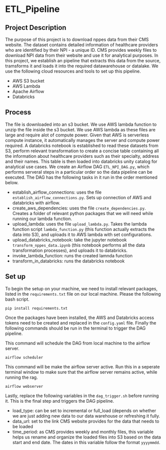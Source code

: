 # ETL_Pipeline

## Project Description

The purpose of this project is to download nppes data from their CMS website. The dataset contains detailed information of healthcare providers who are identified by their NPI - a unique ID. CMS provides weekly files to download NPI data from their website and use it for analytical purposes. In this project, we establish an pipeline that extracts this data from the source, tramsforms it and loads it into the required datawarehouse or datalake. We use the following cloud resources and tools to set up this pipeline. 

- AWS S3 bucket
- AWS Lambda
- Apache Airflow
- Databricks
  
## Process

The file is downloaded into an s3 bucket. We use AWS lambda function to unzip the file inside the s3 bucket. We use AWS lambda as these files are large and require alot of compute power. Given that AWS is serverless compute instance, it automatically manages the server and compute power required. A databricks notebook is established to read these datasets from S3, perform relevant transformation to create a concise table containing all the information about healthcare providers such as their specialty, address and their names. This table is then loaded into databricks unity catalog for analytical use cases. We create an Airflow DAG `ETL_NPI_DAG.py`, which performs serveral steps in a particular order so the data pipeline can be executed. The DAG has the following tasks in it run in the order mentioned below.

- establish_airflow_connections: uses the file `establish_airflow_connections.py`. Sets up connection of AWS and databricks with airflow.
- create_aws_dependencies: uses the file `create_dependencies.py`. Creates a folder of relevant python packages that we will need while running our lambda function.
- upload_lambda: uses the file `upload_lambda.py`. Takes the lambda function script  `lambda_function.py` (this function actually extracts the data into S3), and uploads it to AWS lambda with set configurations. 
- upload_databricks_notebook: take the jupyter notebook `transform_nppes_data.ipynb` (this notebook performs all the data transformation processes), and uploads it to databricks.
- invoke_lambda_function: runs the created lamnda function
- transform_in_databricks: runs the databricks notebook
  


## Set up 

To begin the setup on your machine, we need to install relevant packages, listed in the `requirements.txt` file on our local machine. Please the following bash script. 

```pip install requirements.txt```

Once the packages have been installed, the AWS and Databricks access tokens need to be created and replaced in the `config.yaml` file. Finally the following commands should be run in the terminal to trigger the DAG pipeline. 

This command will schedule the DAG from local machine to the airflow server. 

```airflow scheduler```

This command will be make the airflow server active. Run this in a seperate terminal window to make sure that the airflow server remains active, while running the rag.

```airflow webserver```

Lastly, replace the following variables in the `dag_trigger.sh` before running it. This is the final step and triggers the DAG pipeline.

- load_type: can be set to incremental or full_load (depends on whether we are just adding new data to our data warehouse or refreshing it fully.
- data_url: set to the link CMS website provides for the data that needs to be loaded
- time_period: as CMS provides weekly and monthly files, this variable helps us rename and organize the loaded files into S3 based on the data start and end date. The dates in this variable follow the format `yyyymmdd`.
